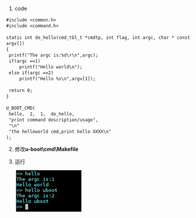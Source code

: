 1.  code

   ```
   #include <common.h>
   #include <command.h>
   
   static int do_hello(cmd_tbl_t *cmdtp, int flag, int argc, char * const argv[])
   {
   	printf("The argc is:%d\r\n",argc);
   	if(argc ==1)
   		printf("Hello world\n");
   	else if(argc ==2)
   		printf("Hello %s\n",argv[1]);
   
   	return 0;
   }
   
   U_BOOT_CMD(
   	hello,	2,	1,	do_hello,
   	"print command description/usage",
   	"\n"
   	"the helloworld cmd,print hello XXXX\n"
   );
   ```

   

2. 修改**u-boot\cmd\Makefile**

3. 运行

   

   ![](useage.png)